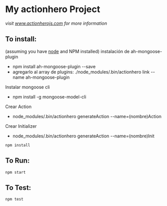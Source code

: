 # My actionhero Project

*visit www.actionherojs.com for more information*

## To install:
(assuming you have [node](http://nodejs.org/) and NPM installed)
instalación de ah-mongoose-plugin
* npm install ah-mongoose-plugin --save
* agregarlo al array de plugins: ./node_modules/.bin/actionhero link --name ah-mongoose-plugin


Instalar mongoose cli
* npm install -g mongoose-model-cli

Crear Action
* node_modules/.bin/actionhero generateAction --name=(nombre)Action

Crear Initializer
* node_modules/.bin/actionhero generateAction --name=(nombre)Init

`npm install`

## To Run:
`npm start`

## To Test:
`npm test`
